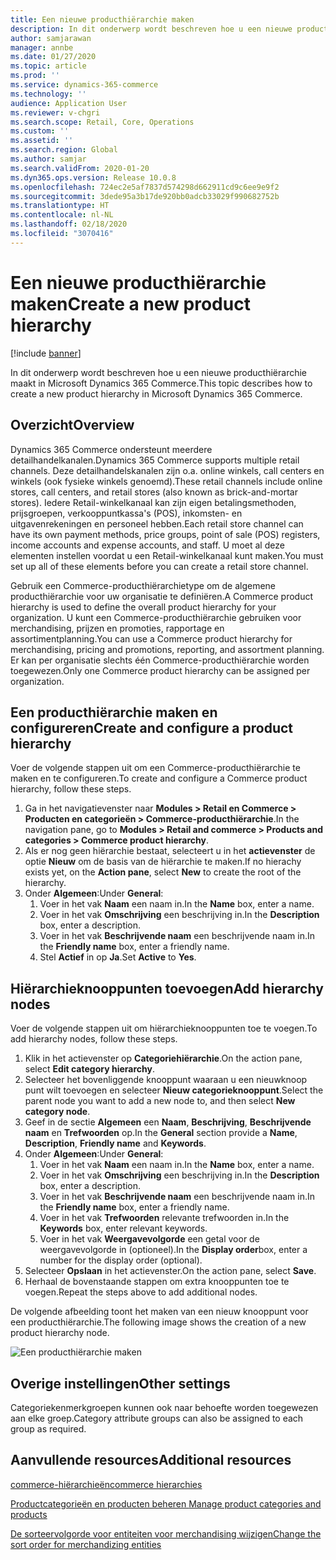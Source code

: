 ```yaml
---
title: Een nieuwe producthiërarchie maken
description: In dit onderwerp wordt beschreven hoe u een nieuwe producthiërarchie maakt in Microsoft Dynamics 365 Commerce.
author: samjarawan
manager: annbe
ms.date: 01/27/2020
ms.topic: article
ms.prod: ''
ms.service: dynamics-365-commerce
ms.technology: ''
audience: Application User
ms.reviewer: v-chgri
ms.search.scope: Retail, Core, Operations
ms.custom: ''
ms.assetid: ''
ms.search.region: Global
ms.author: samjar
ms.search.validFrom: 2020-01-20
ms.dyn365.ops.version: Release 10.0.8
ms.openlocfilehash: 724ec2e5af7837d574298d662911cd9c6ee9e9f2
ms.sourcegitcommit: 3dede95a3b17de920bb0adcb33029f990682752b
ms.translationtype: HT
ms.contentlocale: nl-NL
ms.lasthandoff: 02/18/2020
ms.locfileid: "3070416"
---
```

# <a name="create-a-new-product-hierarchy"></a><span data-ttu-id="717fd-103">Een nieuwe producthiërarchie maken</span><span class="sxs-lookup"><span data-stu-id="717fd-103">Create a new product hierarchy</span></span>


[!include [banner](includes/banner.md)]

<span data-ttu-id="717fd-104">In dit onderwerp wordt beschreven hoe u een nieuwe producthiërarchie maakt in Microsoft Dynamics 365 Commerce.</span><span class="sxs-lookup"><span data-stu-id="717fd-104">This topic describes how to create a new product hierarchy in Microsoft Dynamics 365 Commerce.</span></span>

## <a name="overview"></a><span data-ttu-id="717fd-105">Overzicht</span><span class="sxs-lookup"><span data-stu-id="717fd-105">Overview</span></span>

<span data-ttu-id="717fd-106">Dynamics 365 Commerce ondersteunt meerdere detailhandelkanalen.</span><span class="sxs-lookup"><span data-stu-id="717fd-106">Dynamics 365 Commerce supports multiple retail channels.</span></span> <span data-ttu-id="717fd-107">Deze detailhandelskanalen zijn o.a. online winkels, call centers en winkels (ook fysieke winkels genoemd).</span><span class="sxs-lookup"><span data-stu-id="717fd-107">These retail channels include online stores, call centers, and retail stores (also known as brick-and-mortar stores).</span></span> <span data-ttu-id="717fd-108">Iedere Retail-winkelkanaal kan zijn eigen betalingsmethoden, prijsgroepen, verkooppuntkassa's (POS), inkomsten- en uitgavenrekeningen en personeel hebben.</span><span class="sxs-lookup"><span data-stu-id="717fd-108">Each retail store channel can have its own payment methods, price groups, point of sale (POS) registers, income accounts and expense accounts, and staff.</span></span> <span data-ttu-id="717fd-109">U moet al deze elementen instellen voordat u een Retail-winkelkanaal kunt maken.</span><span class="sxs-lookup"><span data-stu-id="717fd-109">You must set up all of these elements before you can create a retail store channel.</span></span> 

<span data-ttu-id="717fd-110">Gebruik een Commerce-producthiërarchietype om de algemene producthiërarchie voor uw organisatie te definiëren.</span><span class="sxs-lookup"><span data-stu-id="717fd-110">A Commerce product hierarchy is used to define the overall product hierarchy for your organization.</span></span> <span data-ttu-id="717fd-111">U kunt een Commerce-producthiërarchie gebruiken voor merchandising, prijzen en promoties, rapportage en assortimentplanning.</span><span class="sxs-lookup"><span data-stu-id="717fd-111">You can use a Commerce product hierarchy for merchandising, pricing and promotions, reporting, and assortment planning.</span></span> <span data-ttu-id="717fd-112">Er kan per organisatie slechts één Commerce-producthiërarchie worden toegewezen.</span><span class="sxs-lookup"><span data-stu-id="717fd-112">Only one Commerce product hierarchy can be assigned per organization.</span></span>

## <a name="create-and-configure-a-product-hierarchy"></a><span data-ttu-id="717fd-113">Een producthiërarchie maken en configureren</span><span class="sxs-lookup"><span data-stu-id="717fd-113">Create and configure a product hierarchy</span></span>

<span data-ttu-id="717fd-114">Voer de volgende stappen uit om een Commerce-producthiërarchie te maken en te configureren.</span><span class="sxs-lookup"><span data-stu-id="717fd-114">To create and configure a Commerce product hierarchy, follow these steps.</span></span>

1. <span data-ttu-id="717fd-115">Ga in het navigatievenster naar **Modules \> Retail en Commerce \> Producten en categorieën \> Commerce-producthiërarchie**.</span><span class="sxs-lookup"><span data-stu-id="717fd-115">In the navigation pane, go to **Modules \> Retail and commerce \> Products and categories \> Commerce product hierarchy**.</span></span>
1. <span data-ttu-id="717fd-116">Als er nog geen hiërarchie bestaat, selecteert u in het **actievenster** de optie **Nieuw** om de basis van de hiërarchie te maken.</span><span class="sxs-lookup"><span data-stu-id="717fd-116">If no hierachy exists yet, on the **Action pane**, select **New** to create the root of the hierarchy.</span></span>
1. <span data-ttu-id="717fd-117">Onder **Algemeen**:</span><span class="sxs-lookup"><span data-stu-id="717fd-117">Under **General**:</span></span>
    1. <span data-ttu-id="717fd-118">Voer in het vak **Naam** een naam in.</span><span class="sxs-lookup"><span data-stu-id="717fd-118">In the **Name** box, enter a name.</span></span>
    1. <span data-ttu-id="717fd-119">Voer in het vak **Omschrijving** een beschrijving in.</span><span class="sxs-lookup"><span data-stu-id="717fd-119">In the **Description** box, enter a description.</span></span>
    1. <span data-ttu-id="717fd-120">Voer in het vak **Beschrijvende naam** een beschrijvende naam in.</span><span class="sxs-lookup"><span data-stu-id="717fd-120">In the **Friendly name** box, enter a friendly name.</span></span>
    1. <span data-ttu-id="717fd-121">Stel **Actief** in op **Ja**.</span><span class="sxs-lookup"><span data-stu-id="717fd-121">Set **Active** to **Yes**.</span></span>

## <a name="add-hierarchy-nodes"></a><span data-ttu-id="717fd-122">Hiërarchieknooppunten toevoegen</span><span class="sxs-lookup"><span data-stu-id="717fd-122">Add hierarchy nodes</span></span>

<span data-ttu-id="717fd-123">Voer de volgende stappen uit om hiërarchieknooppunten toe te voegen.</span><span class="sxs-lookup"><span data-stu-id="717fd-123">To add hierarchy nodes, follow these steps.</span></span>

1. <span data-ttu-id="717fd-124">Klik in het actievenster op **Categoriehiërarchie**.</span><span class="sxs-lookup"><span data-stu-id="717fd-124">On the action pane, select **Edit category hierarchy**.</span></span>
1. <span data-ttu-id="717fd-125">Selecteer het bovenliggende knooppunt waaraan u een nieuwknoop punt wilt toevoegen en selecteer **Nieuw categorieknooppunt**.</span><span class="sxs-lookup"><span data-stu-id="717fd-125">Select the parent node you want to add a new node to, and then select **New category node**.</span></span>
1. <span data-ttu-id="717fd-126">Geef in de sectie **Algemeen** een **Naam**, **Beschrijving**, **Beschrijvende naam** en **Trefwoorden** op.</span><span class="sxs-lookup"><span data-stu-id="717fd-126">In the **General** section provide a **Name**, **Description**, **Friendly name** and **Keywords**.</span></span>
1. <span data-ttu-id="717fd-127">Onder **Algemeen**:</span><span class="sxs-lookup"><span data-stu-id="717fd-127">Under **General**:</span></span>
    1. <span data-ttu-id="717fd-128">Voer in het vak **Naam** een naam in.</span><span class="sxs-lookup"><span data-stu-id="717fd-128">In the **Name** box, enter a name.</span></span>
    1. <span data-ttu-id="717fd-129">Voer in het vak **Omschrijving** een beschrijving in.</span><span class="sxs-lookup"><span data-stu-id="717fd-129">In the **Description** box, enter a description.</span></span>
    1. <span data-ttu-id="717fd-130">Voer in het vak **Beschrijvende naam** een beschrijvende naam in.</span><span class="sxs-lookup"><span data-stu-id="717fd-130">In the **Friendly name** box, enter a friendly name.</span></span>
    1. <span data-ttu-id="717fd-131">Voer in het vak **Trefwoorden** relevante trefwoorden in.</span><span class="sxs-lookup"><span data-stu-id="717fd-131">In the **Keywords** box, enter relevant keywords.</span></span>
    1. <span data-ttu-id="717fd-132">Voer in het vak **Weergavevolgorde** een getal voor de weergavevolgorde in (optioneel).</span><span class="sxs-lookup"><span data-stu-id="717fd-132">In the **Display order**box, enter a number for the display order (optional).</span></span>
1. <span data-ttu-id="717fd-133">Selecteer **Opslaan** in het actievenster.</span><span class="sxs-lookup"><span data-stu-id="717fd-133">On the action pane, select **Save**.</span></span>
1. <span data-ttu-id="717fd-134">Herhaal de bovenstaande stappen om extra knooppunten toe te voegen.</span><span class="sxs-lookup"><span data-stu-id="717fd-134">Repeat the steps above to add additional nodes.</span></span>

<span data-ttu-id="717fd-135">De volgende afbeelding toont het maken van een nieuw knooppunt voor een producthiërarchie.</span><span class="sxs-lookup"><span data-stu-id="717fd-135">The following image shows the creation of a new product hierarchy node.</span></span>

![Een producthiërarchie maken](media/create-product-hierarchy.png)

## <a name="other-settings"></a><span data-ttu-id="717fd-137">Overige instellingen</span><span class="sxs-lookup"><span data-stu-id="717fd-137">Other settings</span></span>

<span data-ttu-id="717fd-138">Categoriekenmerkgroepen kunnen ook naar behoefte worden toegewezen aan elke groep.</span><span class="sxs-lookup"><span data-stu-id="717fd-138">Category attribute groups can also be assigned to each group as required.</span></span>  

## <a name="additional-resources"></a><span data-ttu-id="717fd-139">Aanvullende resources</span><span class="sxs-lookup"><span data-stu-id="717fd-139">Additional resources</span></span>

[<span data-ttu-id="717fd-140">commerce-hiërarchieën</span><span class="sxs-lookup"><span data-stu-id="717fd-140">commerce hierarchies</span></span>](retail-hierarchies.md)

[<span data-ttu-id="717fd-141">Productcategorieën en producten beheren </span><span class="sxs-lookup"><span data-stu-id="717fd-141">Manage product categories and products </span></span>](category-management-product-creation.md)

[<span data-ttu-id="717fd-142">De sorteervolgorde voor entiteiten voor merchandising wijzigen</span><span class="sxs-lookup"><span data-stu-id="717fd-142">Change the sort order for merchandizing entities</span></span>](custom-order-categories-nav-retail-prod-hierarchy.md)
